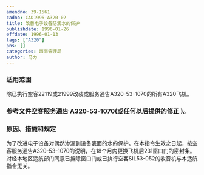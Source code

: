 ```yaml
---
amendno: 39-1561  
cadno: CAD1996-A320-02  
title: 改善电子设备防滴水的保护  
publishdate: 1996-01-26  
effdate: 1996-01-13  
tags: ["A320"]  
pns: []  
categories: 西南管理局  
author: 马力  
---
```

  
### 适用范围  
除已执行空客22119或21999改装或服务通告A320-53-1070的所有A320飞机。  
  
<!--more-->  
### 参考文件空客服务通告 A320-53-1070(或任何以后提供的修正 )。  
  
### 原因、措施和规定  
为了改进电子设备对偶然渗漏到设备表面的水的保护。在本指令生效之日起，按空客服务通告A320-53-1070的说明，在18个月内更换飞机后231窗口门的密封条。  
    对经本地区适航部门同意已拆除窗口门或已执行空客SIL53-052的收音机与本适航指令无关。  
